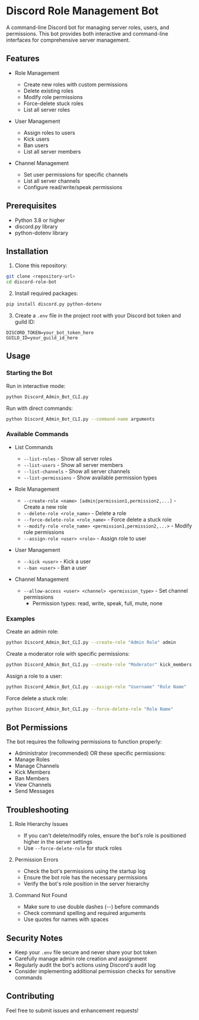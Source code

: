 # Discord Role Management Bot

A command-line Discord bot for managing server roles, users, and permissions. This bot provides both interactive and command-line interfaces for comprehensive server management.

## Features

- Role Management
  - Create new roles with custom permissions
  - Delete existing roles
  - Modify role permissions
  - Force-delete stuck roles
  - List all server roles

- User Management
  - Assign roles to users
  - Kick users
  - Ban users
  - List all server members

- Channel Management
  - Set user permissions for specific channels
  - List all server channels
  - Configure read/write/speak permissions

## Prerequisites

- Python 3.8 or higher
- discord.py library
- python-dotenv library

## Installation

1. Clone this repository:
```bash
git clone <repository-url>
cd discord-role-bot
```

2. Install required packages:
```bash
pip install discord.py python-dotenv
```

3. Create a `.env` file in the project root with your Discord bot token and guild ID:
```
DISCORD_TOKEN=your_bot_token_here
GUILD_ID=your_guild_id_here
```

## Usage

### Starting the Bot

Run in interactive mode:
```bash
python Discord_Admin_Bot_CLI.py
```

Run with direct commands:
```bash
python Discord_Admin_Bot_CLI.py --command-name arguments
```

### Available Commands

- List Commands
  - `--list-roles` - Show all server roles
  - `--list-users` - Show all server members
  - `--list-channels` - Show all server channels
  - `--list-permissions` - Show available permission types

- Role Management
  - `--create-role <name> [admin|permission1,permission2,...]` - Create a new role
  - `--delete-role <role_name>` - Delete a role
  - `--force-delete-role <role_name>` - Force delete a stuck role
  - `--modify-role <role_name> <permission1,permission2,...>` - Modify role permissions
  - `--assign-role <user> <role>` - Assign role to user

- User Management
  - `--kick <user>` - Kick a user
  - `--ban <user>` - Ban a user

- Channel Management
  - `--allow-access <user> <channel> <permission_type>` - Set channel permissions
    - Permission types: read, write, speak, full, mute, none

### Examples

Create an admin role:
```bash
python Discord_Admin_Bot_CLI.py --create-role "Admin Role" admin
```

Create a moderator role with specific permissions:
```bash
python Discord_Admin_Bot_CLI.py --create-role "Moderator" kick_members,ban_members,manage_messages
```

Assign a role to a user:
```bash
python Discord_Admin_Bot_CLI.py --assign-role "Username" "Role Name"
```

Force delete a stuck role:
```bash
python Discord_Admin_Bot_CLI.py --force-delete-role "Role Name"
```

## Bot Permissions

The bot requires the following permissions to function properly:
- Administrator (recommended)
OR these specific permissions:
- Manage Roles
- Manage Channels
- Kick Members
- Ban Members
- View Channels
- Send Messages

## Troubleshooting

1. Role Hierarchy Issues
   - If you can't delete/modify roles, ensure the bot's role is positioned higher in the server settings
   - Use `--force-delete-role` for stuck roles

2. Permission Errors
   - Check the bot's permissions using the startup log
   - Ensure the bot role has the necessary permissions
   - Verify the bot's role position in the server hierarchy

3. Command Not Found
   - Make sure to use double dashes (--) before commands
   - Check command spelling and required arguments
   - Use quotes for names with spaces

## Security Notes

- Keep your `.env` file secure and never share your bot token
- Carefully manage admin role creation and assignment
- Regularly audit the bot's actions using Discord's audit log
- Consider implementing additional permission checks for sensitive commands

## Contributing

Feel free to submit issues and enhancement requests!

